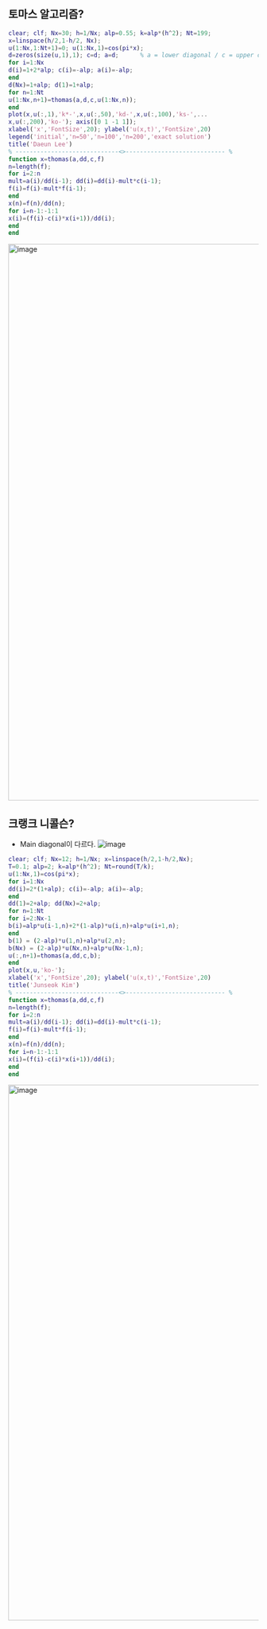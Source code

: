 ## 토마스 알고리즘? 

```Matlab
clear; clf; Nx=30; h=1/Nx; alp=0.55; k=alp*(h^2); Nt=199;
x=linspace(h/2,1-h/2, Nx);
u(1:Nx,1:Nt+1)=0; u(1:Nx,1)=cos(pi*x);
d=zeros(size(u,1),1); c=d; a=d;      % a = lower diagonal / c = upper diagonal
for i=1:Nx
d(i)=1+2*alp; c(i)=-alp; a(i)=-alp;
end
d(Nx)=1+alp; d(1)=1+alp;
for n=1:Nt
u(1:Nx,n+1)=thomas(a,d,c,u(1:Nx,n));
end
plot(x,u(:,1),'k*-',x,u(:,50),'kd-',x,u(:,100),'ks-',...
x,u(:,200),'ko-'); axis([0 1 -1 1]);
xlabel('x','FontSize',20); ylabel('u(x,t)','FontSize',20)
legend('initial','n=50','n=100','n=200','exact solution')
title('Daeun Lee')
% -----------------------------<>---------------------------- %
function x=thomas(a,dd,c,f)
n=length(f);
for i=2:n
mult=a(i)/dd(i-1); dd(i)=dd(i)-mult*c(i-1);
f(i)=f(i)-mult*f(i-1);
end
x(n)=f(n)/dd(n);
for i=n-1:-1:1
x(i)=(f(i)-c(i)*x(i+1))/dd(i);
end
end
```
<img width="1118" alt="image" src="https://github.com/daeunni/Basic_matlab/assets/62705839/4110fa3b-fcb6-49fb-95cf-ff2f92508f2f">


## 크랭크 니콜슨? 
- Main diagonal이 다르다.
![image](https://github.com/daeunni/Basic_matlab/assets/62705839/2b4bb2a5-daab-403f-95a7-c3951d9d40a2)

```Matlab
clear; clf; Nx=12; h=1/Nx; x=linspace(h/2,1-h/2,Nx);
T=0.1; alp=2; k=alp*(h^2); Nt=round(T/k);
u(1:Nx,1)=cos(pi*x);
for i=1:Nx
dd(i)=2*(1+alp); c(i)=-alp; a(i)=-alp;
end
dd(1)=2+alp; dd(Nx)=2+alp;
for n=1:Nt
for i=2:Nx-1
b(i)=alp*u(i-1,n)+2*(1-alp)*u(i,n)+alp*u(i+1,n);
end
b(1) = (2-alp)*u(1,n)+alp*u(2,n);
b(Nx) = (2-alp)*u(Nx,n)+alp*u(Nx-1,n);
u(:,n+1)=thomas(a,dd,c,b);
end
plot(x,u,'ko-');
xlabel('x','FontSize',20); ylabel('u(x,t)','FontSize',20)
title('Junseok Kim')
% -----------------------------<>---------------------------- %
function x=thomas(a,dd,c,f)
n=length(f);
for i=2:n
mult=a(i)/dd(i-1); dd(i)=dd(i)-mult*c(i-1);
f(i)=f(i)-mult*f(i-1);
end
x(n)=f(n)/dd(n);
for i=n-1:-1:1
x(i)=(f(i)-c(i)*x(i+1))/dd(i);
end
end
```
<img width="1076" alt="image" src="https://github.com/daeunni/Basic_matlab/assets/62705839/cde44abc-5bff-4a5d-aa98-b767b23397e1">


